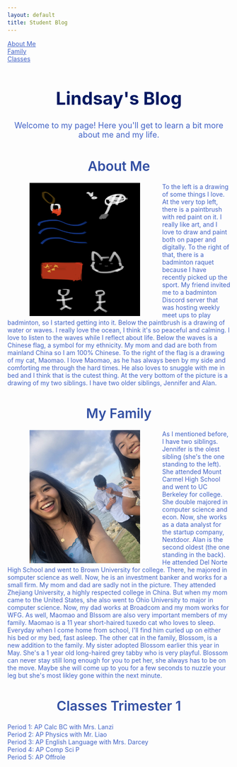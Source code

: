```yaml
---
layout: default
title: Student Blog
---
```

<style>
    body {
        background-image: url(images/WHITE.png);
        background-size: cover;
    }
</style>

<a style="color:#4263C6" href="#About">About Me</a>
<br>
<a style="color:#4263C6" href="#Family">Family</a>
<br>
<a style="color:#4263C6" href="#Class">Classes</a>

<h1 style="text-align: center; color:#001861;font-weight:700; font-size:40px">Lindsay's Blog</h1>
<p style="text-align: center; color:#4263C6;font-size:18px">Welcome to my page! Here you'll get to learn a bit more about me and my life.</p>

<section ID="About"></section>
<h1 style="text-align: center; color: #324FA3;font-weight:600;font-size:30px">About Me</h1>
<p><img src="images/Me.jpg" height="300" width="250" align="left" hspace="50"></p>
<span style="color: #4263C6;">
    To the left is a drawing of some things I love. At the very top left, there is a paintbrush with red paint on it. I really like art, and I love to draw and paint both on paper and digitally. To the right of that, there is a badminton raquet because I have recently picked up the sport. My friend invited me to a badminton Discord server that was hosting weekly meet ups to play badminton, so I started getting into it. Below the paintbrush is a drawing of water or waves. I really love the ocean, I think it's so peaceful and calming. I love to listen to the waves while I reflect about life. Below the waves is a Chinese flag, a symbol for my ethnicity. My mom and dad are both from mainland China so I am 100% Chinese. To the right of the flag is a drawing of my cat, Maomao. I love Maomao, as he has always been by my side and comforting me through the hard times. He also loves to snuggle with me in bed and I think that is the cutest thing. At the very bottom of the picture is a drawing of my two siblings. I have two older siblings, Jennifer and Alan.</span>

<section ID="Family"></section>
<h1 style="text-align: center; color: #324FA3;font-weight:600;font-size:30px">My Family</h1>
<p><img src="images/Family.jpg" height="300" width="250" align="left" hspace="50"></p>
<span style="color: #4263C6;">As I mentioned before, I have two siblings. Jennifer is the olest sibling (she's the one standing to the left). She attended Mount Carmel High School and went to UC Berkeley for college. She double majored in computer science and econ. Now, she works as a data analyst for the startup company, Nextdoor. Alan is the second oldest (the one standing in the back). He attended Del Norte High School and went to Brown University for college. There, he majored in somputer science as well. Now, he is an investment banker and works for a small firm. My mom and dad are sadly not in the picture. They attended Zhejiang University, a highly respected college in China. But when my mom came to the United States, she also went to Ohio University to major in computer science. Now, my dad works at Broadcom and my mom works for WFG. As well, Maomao and Blssom are also very important members of my family. Maomao is a  11 year short-haired tuxedo cat who loves to sleep. Everyday when I come home from school, I'll find him curled up on either his bed or my bed, fast asleep. The other cat in the family, Blossom, is a new addition to the family. My sister adopted Blossom earlier this year in May. She's a 1 year old long-haired grey tabby who is very playful. Blossom can never stay still long enough for you to pet her, she always has to be on the move. Maybe she will come up to you for a few seconds to nuzzle your leg but she's most likley gone within the next minute.</span> 

<section ID="Class"></section>
<h1 style="text-align: center; color: #324FA3;font-weight:600;font-size:30px">Classes Trimester 1</h1>
<span style="color: #4263C6;">Period 1: AP Calc BC with Mrs. Lanzi</span>
<br>
<span style="color: #4263C6;">Period 2: AP Physics with Mr. Liao</span>
<br>
<span style="color: #4263C6;">Period 3: AP English Language with Mrs. Darcey</span>
<br>
<span style="color: #4263C6;">Period 4: AP Comp Sci P</span>
<br>
<span style="color: #4263C6;">Period 5: AP Offrole</span>
